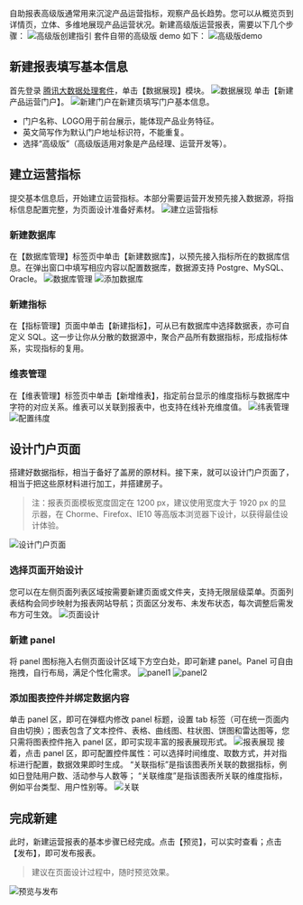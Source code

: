 自助报表高级版通常用来沉淀产品运营指标，观察产品长趋势。您可以从概览页到详情页，立体、多维地展现产品运营状况。新建高级版运营报表，需要以下几个步骤：
![高级版创建指引](http://imgcache.tce.fsphere.cn/static/mc.qcloudimg.com/static/img/b68a4f1ba9232d76ad08688172c5737f/image.png)
套件自带的高级版 demo 如下：
![高级版demo](http://imgcache.tce.fsphere.cn/static/mc.qcloudimg.com/static/img/53b9dd4f61b9e6ee401d50936c8e3940/image.png)
## 新建报表填写基本信息
首先登录 [腾讯大数据处理套件](https://123.207.155.53:8081/cas/login?service=http%3A%2F%2F123.207.155.53%3A80%2Findex.html)，单击【数据展现】模块。
![数据展现](http://imgcache.tce.fsphere.cn/static/mc.qcloudimg.com/static/img/856952726b75c68a118bf4246364d737/image.png)
单击【新建产品运营门户】。
![新建门户](http://imgcache.tce.fsphere.cn/static/mc.qcloudimg.com/static/img/c1c10d17f7a689fe8bf674a6fb8fd42f/image.png)在新建页填写门户基本信息。
- 门户名称、LOGO用于前台展示，能体现产品业务特征。
- 英文简写作为默认门户地址标识符，不能重复。
- 选择“高级版”（高级版适用对象是产品经理、运营开发等）。
## 建立运营指标
提交基本信息后，开始建立运营指标。本部分需要运营开发预先接入数据源，将指标信息配置完整，为页面设计准备好素材。
![建立运营指标](http://imgcache.tce.fsphere.cn/static/mc.qcloudimg.com/static/img/827f6bfe05853aed65b38095019c1afe/image.png)
### 新建数据库
在【数据库管理】标签页中单击【新建数据库】，以预先接入指标所在的数据库信息。在弹出窗口中填写相应内容以配置数据库，数据源支持 Postgre、MySQL、Oracle。
![数据库管理](http://imgcache.tce.fsphere.cn/static/mc.qcloudimg.com/static/img/5785dc71dded26e5d7325ef001d43d35/image.png)
![添加数据库](http://imgcache.tce.fsphere.cn/static/mc.qcloudimg.com/static/img/c561c480fd0ee57bf135013cd9dedac8/image.png)
### 新建指标
在【指标管理】页面中单击【新建指标】，可从已有数据库中选择数据表，亦可自定义 SQL。这一步让你从分散的数据源中，聚合产品所有数据指标，形成指标体系，实现指标的复用。
### 维表管理
在【维表管理】标签页中单击【新增维表】，指定前台显示的维度指标与数据库中字符的对应关系。维表可以关联到报表中，也支持在线补充维度值。
![纬表管理](http://imgcache.tce.fsphere.cn/static/mc.qcloudimg.com/static/img/fa7dc3fc50d680ef024cc6490589996c/image.png)
![配置纬度](http://imgcache.tce.fsphere.cn/static/mc.qcloudimg.com/static/img/698edf8b6c32e01ff088a6a118e0e72f/image.png)
## 设计门户页面
搭建好数据指标，相当于备好了盖房的原材料。接下来，就可以设计门户页面了，相当于把这些原材料进行加工，并搭建房子。
> 注：报表页面模板宽度固定在 1200 px，建议使用宽度大于 1920 px 的显示器，在 Chorme、Firefox、IE10 等高版本浏览器下设计，以获得最佳设计体验。

![设计门户页面](http://imgcache.tce.fsphere.cn/static/mc.qcloudimg.com/static/img/068c5469c8c497273cd0bec63bdb2a7d/image.png)
### 选择页面开始设计
您可以在左侧页面列表区域按需要新建页面或文件夹，支持无限层级菜单。页面列表结构会同步映射为报表网站导航；页面区分发布、未发布状态，每次调整后需发布方可生效。
![页面设计](http://imgcache.tce.fsphere.cn/static/mc.qcloudimg.com/static/img/fc1c640fe4e3b662e144053d0e44718f/image.png)
### 新建 panel
将 panel 图标拖入右侧页面设计区域下方空白处，即可新建 panel。Panel 可自由拖拽，自行布局，满足个性化需求。
![panel1](http://imgcache.tce.fsphere.cn/static/mc.qcloudimg.com/static/img/5550e3f1c874b873ae0da3abfb0d2f72/image.png)
![panel2](http://imgcache.tce.fsphere.cn/static/mc.qcloudimg.com/static/img/e3f5b9810eab2339d31da2741be577b7/image.png) 
### 添加图表控件并绑定数据内容
单击 panel 区，即可在弹框内修改 panel 标题，设置 tab 标签（可在统一页面内自由切换）；图表包含了文本控件、表格、曲线图、柱状图、饼图和雷达图等，您只需将图表控件拖入 panel 区，即可实现丰富的报表展现形式。
![报表展现](http://imgcache.tce.fsphere.cn/static/mc.qcloudimg.com/static/img/10ec0540cc8152a1caf51a84084f596a/image.png)
接着，点击 panel 区，即可配置控件属性：可以选择时间维度、取数方式，并对指标进行配置，数据效果即时生成。
“关联指标”是指该图表所关联的数据指标，例如日登陆用户数、活动参与人数等； “关联维度”是指该图表所关联的维度指标，例如平台类型、用户性别等。
![关联](http://imgcache.tce.fsphere.cn/static/mc.qcloudimg.com/static/img/9ed62b69b4e33e7a751885f357f56122/image.png)
## 完成新建
此时，新建运营报表的基本步骤已经完成。点击【预览】，可以实时查看；点击【发布】，即可发布报表。
> 建议在页面设计过程中，随时预览效果。

![预览与发布](http://imgcache.tce.fsphere.cn/static/mc.qcloudimg.com/static/img/8680cc5f2c71f857b7aed2b3d37f9b14/image.png)